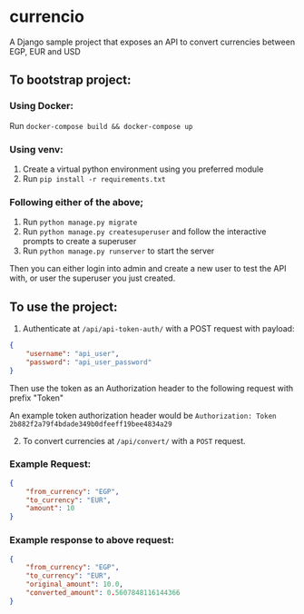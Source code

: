 # currencio
A Django sample project that exposes an API to convert currencies between EGP, EUR and USD

## To bootstrap project:
### Using Docker:
Run `docker-compose build && docker-compose up`

### Using venv:
1. Create a virtual python environment using you preferred module
2. Run `pip install -r requirements.txt`

### Following either of the above;
1. Run `python manage.py migrate`
2. Run `python manage.py createsuperuser` and follow the interactive prompts to create a superuser
3. Run `python manage.py runserver` to start the server

Then you can either login into admin and create a new user to test the API with, or user the superuser you just created.

## To use the project:
1. Authenticate at `/api/api-token-auth/` with a POST request with payload:
```json
{
    "username": "api_user",
    "password": "api_user_password"
}
```
Then use the token as an Authorization header to the following request with prefix "Token"

An example token authorization header would be `Authorization: Token 2b882f2a79f4bdade349b0dfeeff19bee4834a29` 


2. To convert currencies at `/api/convert/`
with a `POST` request.

### Example Request:
```json
{
    "from_currency": "EGP",
    "to_currency": "EUR",
    "amount": 10
}
```

### Example response to above request:
```json
{
    "from_currency": "EGP",
    "to_currency": "EUR",
    "original_amount": 10.0,
    "converted_amount": 0.5607848116144366
}
```
